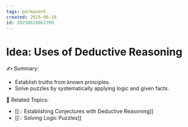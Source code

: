 ```yaml
---
tags: permanent
created: 2025-06-16
id: 20250616062709
---
```


# Idea: Uses of Deductive Reasoning

✍ Summary:
- Establish truths from known principles.
- Solve puzzles by systematically applying logic and given facts.

👀 Related Topics:
- [[💡 Establishing Conjectures with Deductive Reasoning]]
- [[💡 Solving Logic Puzzles]]
